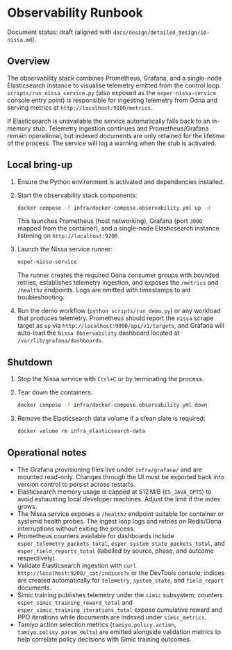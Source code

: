 # Observability Runbook

Document status: draft (aligned with `docs/design/detailed_design/10-nissa.md`).

## Overview

The observability stack combines Prometheus, Grafana, and a single-node
Elasticsearch instance to visualise telemetry emitted from the control loop.
`scripts/run_nissa_service.py` (also exposed as the `esper-nissa-service`
console entry point) is responsible for ingesting telemetry from Oona and
serving metrics at `http://localhost:9100/metrics`.

If Elasticsearch is unavailable the service automatically falls back to an
in-memory stub. Telemetry ingestion continues and Prometheus/Grafana remain
operational, but indexed documents are only retained for the lifetime of the
process. The service will log a warning when the stub is activated.

## Local bring-up

1. Ensure the Python environment is activated and dependencies installed.
2. Start the observability stack components:

   ```bash
   docker compose -f infra/docker-compose.observability.yml up -d
   ```

   This launches Prometheus (host networking), Grafana (port `3000` mapped
   from the container), and a single-node Elasticsearch instance listening on
   `http://localhost:9200`.

3. Launch the Nissa service runner:

   ```bash
   esper-nissa-service
   ```

   The runner creates the required Oona consumer groups with bounded retries,
   establishes telemetry ingestion, and exposes the `/metrics` and `/healthz`
   endpoints. Logs are emitted with timestamps to aid troubleshooting.

4. Run the demo workflow (`python scripts/run_demo.py`) or any workload that
   produces telemetry. Prometheus should report the `nissa` scrape target as
   `up` via `http://localhost:9090/api/v1/targets`, and Grafana will auto-load
   the `Nissa Observability` dashboard located at `/var/lib/grafana/dashboards`.

## Shutdown

1. Stop the Nissa service with `Ctrl+C` or by terminating the process.
2. Tear down the containers:

   ```bash
   docker compose -f infra/docker-compose.observability.yml down
   ```

3. Remove the Elasticsearch data volume if a clean slate is required:

   ```bash
   docker volume rm infra_elasticsearch-data
   ```

## Operational notes

- The Grafana provisioning files live under `infra/grafana/` and are mounted
  read-only. Changes through the UI must be exported back into version control
  to persist across restarts.
- Elasticsearch memory usage is capped at 512 MiB (`ES_JAVA_OPTS`) to avoid
  exhausting local developer machines. Adjust the limit if the index grows.
- The Nissa service exposes a `/healthz` endpoint suitable for container or
  systemd health probes. The ingest loop logs and retries on Redis/Oona
  interruptions without exiting the process.
- Prometheus counters available for dashboards include
  `esper_telemetry_packets_total`, `esper_system_state_packets_total`, and
  `esper_field_reports_total` (labelled by source, phase, and outcome
  respectively).
- Validate Elasticsearch ingestion with `curl
  http://localhost:9200/_cat/indices?v` or the DevTools console; indices are
  created automatically for `telemetry`, `system_state`, and `field_report`
  documents.
- Simic training publishes telemetry under the `simic` subsystem; counters
  `esper_simic_training_reward_total` and
  `esper_simic_training_iterations_total` expose cumulative reward and PPO
  iterations while documents are indexed under `simic_metrics`.
- Tamiyo action selection metrics (`tamiyo.policy.action`,
  `tamiyo.policy.param_delta`) are emitted alongside validation metrics to help
  correlate policy decisions with Simic training outcomes.

